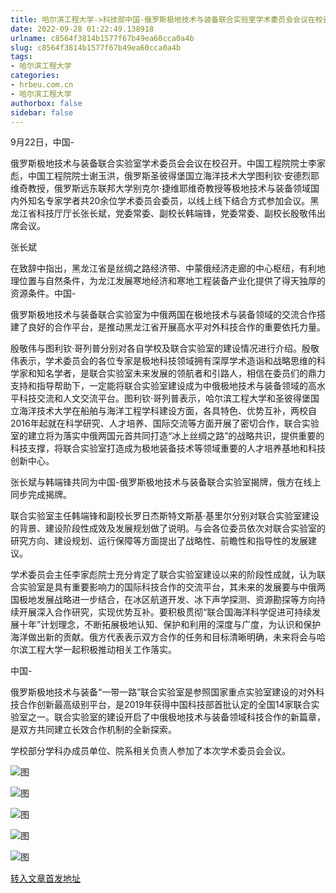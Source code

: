 ```yaml
---
title: 哈尔滨工程大学->科技部中国-俄罗斯极地技术与装备联合实验室学术委员会会议在校召开 | hrbeu.com.cn
date: 2022-09-28 01:22:49.138918
urlname: c8564f3814b1577f67b49ea60cca0a4b
slug: c8564f3814b1577f67b49ea60cca0a4b
tags: 
- 哈尔滨工程大学
categories:
- hrbeu.com.cn
- 哈尔滨工程大学
authorbox: false
sidebar: false
---
```

9月22日，中国-

俄罗斯极地技术与装备联合实验室学术委员会会议在校召开。中国工程院院士李家彪，中国工程院院士谢玉洪，俄罗斯圣彼得堡国立海洋技术大学图利钦·安德烈耶维奇教授，俄罗斯远东联邦大学别克尔·捷维耶维奇教授等极地技术与装备领域国内外知名专家学者共20余位学术委员会委员，以线上线下结合方式参加会议。黑龙江省科技厅厅长张长斌，党委常委、副校长韩端锋，党委常委、副校长殷敬伟出席会议。

张长斌
<!--more-->
在致辞中指出，黑龙江省是丝绸之路经济带、中蒙俄经济走廊的中心枢纽，有利地理位置与自然条件，为龙江发展寒地经济和寒地工程装备产业化提供了得天独厚的资源条件。中国-

俄罗斯极地技术与装备联合实验室为中俄两国在极地技术与装备领域的交流合作搭建了良好的合作平台，是推动黑龙江省开展高水平对外科技合作的重要依托力量。

殷敬伟与图利钦·哥列普分别对各自学校及联合实验室的建设情况进行介绍。殷敬伟表示，学术委员会的各位专家是极地科技领域拥有深厚学术造诣和战略思维的科学家和知名学者，是联合实验室未来发展的领航者和引路人，相信在委员们的鼎力支持和指导帮助下，一定能将联合实验室建设成为中俄极地技术与装备领域的高水平科技交流和人文交流平台。图利钦·哥列普表示，哈尔滨工程大学和圣彼得堡国立海洋技术大学在船舶与海洋工程学科建设方面，各具特色、优势互补，两校自2016年起就在科学研究、人才培养、国际交流等方面开展了密切合作，联合实验室的建立将为落实中俄两国元首共同打造“冰上丝绸之路”的战略共识，提供重要的科技支撑，将联合实验室打造成为极地装备技术等领域重要的人才培养基地和科技创新中心。

张长斌与韩端锋共同为中国-俄罗斯极地技术与装备联合实验室揭牌，俄方在线上同步完成揭牌。

联合实验室主任韩端锋和副校长罗日杰斯特文斯基·基里尔分别对联合实验室建设的背景、建设阶段性成效及发展规划做了说明。与会各位委员依次对联合实验室的研究方向、建设规划、运行保障等方面提出了战略性、前瞻性和指导性的发展建议。

学术委员会主任李家彪院士充分肯定了联合实验室建设以来的阶段性成就，认为联合实验室是具有重要影响力的国际科技合作的交流平台，其未来的发展要与中俄两国极地发展战略进一步结合，在冰区航道开发、冰下声学探测、资源勘探等方向持续开展深入合作研究，实现优势互补。要积极贯彻“联合国海洋科学促进可持续发展十年”计划理念，不断拓展极地认知、保护和利用的深度与广度，为认识和保护海洋做出新的贡献。俄方代表表示双方合作的任务和目标清晰明确，未来将会与哈尔滨工程大学一起积极推动相关工作落实。

中国-

俄罗斯极地技术与装备“一带一路”联合实验室是参照国家重点实验室建设的对外科技合作创新最高级别平台，是2019年获得中国科技部首批认定的全国14家联合实验室之一。联合实验室的建设开启了中俄极地技术与装备领域科技合作的新篇章，是双方共同建立长效合作机制的全新探索。

学校部分学科办成员单位、院系相关负责人参加了本次学术委员会会议。

![图](http://gongxue.cn/__local/2/9E/9F/8248B91A4C8BEA11744C68EC83B_7D8375A0_1813D.jpg)

![图](http://gongxue.cn/__local/2/53/99/B521D19D3C33D2148BAFFE8E163_BC18C64F_2449F.jpg)

![图](http://gongxue.cn/__local/E/F3/B0/03B636581B5827FA8AE7177F60F_C11444B0_1AB84.jpg)

![图](http://gongxue.cn/__local/F/51/EC/E1215BBCB0D02A431F6E4F211B5_06BAC92D_17447.jpg)

![图](http://gongxue.cn/__local/A/B3/F5/D7C0DCDAE0994184AB00760FB83_A9F203B0_26D18.jpg)

[转入文章首发地址](http://gongxue.cn/info/1141/73078.htm)